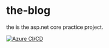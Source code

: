 # the-blog
the is the asp.net core practice project.

[![Azure CI/CD](https://github.com/alshuriga/the-blog/actions/workflows/azure_cicd.yml/badge.svg)](https://github.com/alshuriga/the-blog/actions/workflows/azure_cicd.yml)
